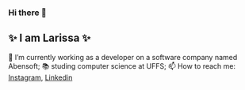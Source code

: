 ### Hi there 👋



##  :sparkles: I am Larissa :sparkles:


 🌱 I’m currently working as a developer on a software company named Abensoft;
 :books: studing computer science at UFFS;
 📫 How to reach me: 
         [Instagram](https://www.instagram.com/larissamones/), [Linkedin](https://br.linkedin.com/in/larissa-mones-019753200)

